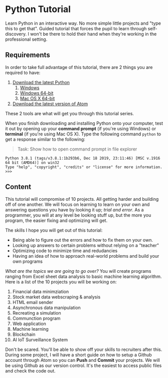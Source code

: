 # Python Tutorial
Learn Python in an interactive way. No more simple little projects and "type this to get that". Guided tutorial that forces the pupil to learn through self-discovery. I won't be there to hold their hand when they're working in the professional setting.

## Requirements
In order to take full advantage of this tutorial, there are 2 things you are required to have:
1. [Download the latest Python](https://www.python.org/downloads/)
   1. [Windows](https://www.python.org/ftp/python/3.8.2/python-3.8.2.exe)
   1. [Windows 64-bit](https://www.python.org/ftp/python/3.8.2/python-3.8.2-amd64.exe)
   1. [Mac OS X 64-bit](https://www.python.org/ftp/python/3.8.2/python-3.8.2-macosx10.9.pkg)
1. [Download the latest version of Atom](https://atom.io/)

These 2 tools are what will get you through this tutorial series.

When you finish downloading and installing Python onto your computer, test it out by opening up your **command prompt** (if you're using Windows) or **terminal** (if you're using Mac OS X). Type the following command `python` to get a response similar to the following:

> Task: Show how to open command prompt in file explorer

```
Python 3.8.1 (tags/v3.8.1:1b293b6, Dec 18 2019, 23:11:46) [MSC v.1916 64 bit (AMD64)] on win32
Type "help", "copyright", "credits" or "license" for more information.
>>>
```


## Content
This tutorial will compromise of 10 projects. All getting harder and building off of one another. We will focus on learning to learn on your own and answering questions you have by looking it up; *trial and error*. As a programmer, you will at any level be looking stuff up, but the more you program, the easier fixing and optimizing will get.

The skills I hope you will get out of this tutorial:
- Being able to figure out the errors and how to fix them on your own.
- Looking up answers to certain problems without relying on a "teacher"
- Optimizing code to minimize time and redudancies
- Having an idea of how to approach real-world problems and build your own programs

*What are the topics we are going to go over?*
You will create programs ranging from Excel sheet data analysis to basic machine learning algorithm. Here is a list of the 10 projects you will be working on:
1. Financial data minimziation
1. Stock market data webscraping & analysis
1. HTML email sender
1. Asynchronous data manipulation
1. Recreating a simulation
1. Communction program
1. Web application
1. Machine learning
1. Blockchain
1. AI IoT Surveillance System

Don't be scared. You'll be able to show off your skills to recruiters after this. During some project, I will have a short guide on how to setup a Github account through Atom so you can **Push** and **Commit** your projects. We will be using Github as our version control. It's the easiest to access public files and check the code out.
